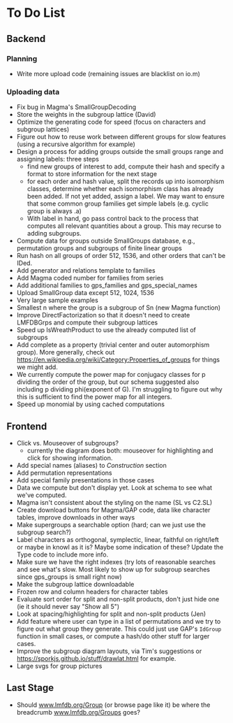 # To Do List

## Backend

### Planning
* Write more upload code (remaining issues are blacklist on io.m)

### Uploading data
* Fix bug in Magma's SmallGroupDecoding
* Store the weights in the subgroup lattice (David)
* Optimize the generating code for speed (focus on characters and subgroup lattices)
* Figure out how to reuse work between different groups for slow features (using a recursive algorithm for example)
* Design a process for adding groups outside the small groups range and assigning labels: three steps
  - find new groups of interest to add, compute their hash and specify a format to store information for the next stage
  - for each order and hash value, split the records up into isomorphism classes, determine whether each isomorphism class has already been added.  If not yet added, assign a label.  We may want to ensure that some common group families get simple labels (e.g. cyclic group is always .a)
  - With label in hand, go pass control back to the process that computes all relevant quantities about a group.  This may recurse to adding subgroups.
* Compute data for groups outside SmallGroups database, e.g., permutation groups and subgroups of finite linear groups
* Run hash on all groups of order 512, 1536, and other orders that can't be IDed.
* Add generator and relations template to families
* Add Magma coded number for families from series
* Add additional families to gps_families and gps_special_names
* Upload SmallGroup data except 512, 1024, 1536
* Very large sample examples
* Smallest n where the group is a subgroup of Sn (new Magma function)
* Improve DirectFactorization so that it doesn't need to create LMFDBGrps and compute their subgroup lattices
* Speed up IsWreathProduct to use the already computed list of subgroups
* Add complete as a property (trivial center and outer automorphism group).  More generally, check out https://en.wikipedia.org/wiki/Category:Properties_of_groups for things we might add.
* We currently compute the power map for conjugacy classes for p dividing the order of the group, but our schema suggested also including p dividing phi(exponent of G).  I'm struggling to figure out why this is sufficient to find the power map for all integers.
* Speed up monomial by using cached computations

## Frontend

* Click vs. Mouseover of subgroups?
  * currently the diagram does both: mouseover for highlighting and click for showing information.
* Add special names (aliases) to *Construction* section
* Add permutation representations
* Add special family presentations in those cases
* Data we compute but don't display yet.  Look at schema to see what we've computed.
* Magma isn't consistent about the styling on the name (SL vs C2.SL)
* Create download buttons for Magma/GAP code, data like character tables, improve downloads in other ways
* Make supergroups a searchable option (hard; can we just use the subgroup search?)
* Label characters as orthogonal, symplectic, linear, faithful on right/left or maybe in knowl as it is? Maybe some indication of these?  Update the Type code to include more info.
* Make sure we have the right indexes (try lots of reasonable searches and see what's slow.  Most likely to show up for subgroup searches since gps_groups is small right now)
* Make the subgroup lattice downloadable
* Frozen row and column headers for character tables
* Evaluate sort order for split and non-split products, don't just hide one (ie it should never say "Show all 5")
* Look at spacing/highlighting for split and non-split products (Jen)
* Add feature where user can type in a list of permutations and we try to figure out what group they generate.  This could just use GAP's `IdGroup` function in small cases, or compute a hash/do other stuff for larger cases.
* Improve the subgroup diagram layouts, via Tim's suggestions or https://sporkjs.github.io/stuff/drawlat.html for example.
* Large svgs for group pictures

## Last Stage

* Should www.lmfdb.org/Group (or browse page like it) be where the breadcrumb www.lmfdb.org/Groups  goes?


